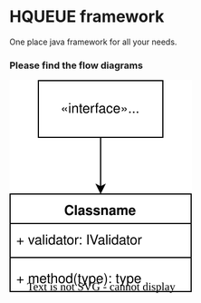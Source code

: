 # HQUEUE framework
One place java framework for all your needs.

### Please find the flow diagrams
![Diagrams](diagrams/class_diagram.drawio.svg)
